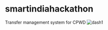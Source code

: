 # smartindiahackathon
Transfer management system for CPWD
![dash1](https://user-images.githubusercontent.com/22869234/47958501-45260780-dff2-11e8-9a3f-8cd1de371167.PNG)

